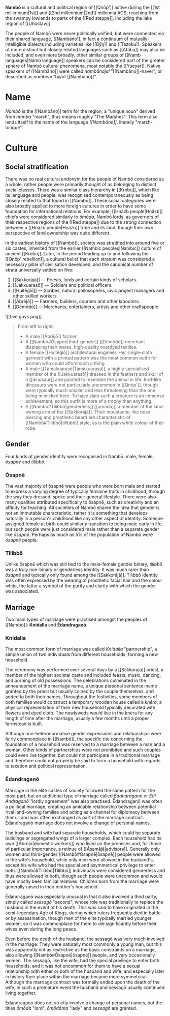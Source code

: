 **Nambō** is a cultural and political region of [[Qnōp']] active during the [[1st millennium|1st]] and [[2nd millennium|2nd]] millennia AGS, reaching from the swampy lowlands to parts of the [[Red steppe]], including the lake region of [[Uhustaw]].

The people of Nambō were never politically unified, but were connected via their shared language, [[Nambāno]], in fact a continuum of mutually-intelligible dialects including varieties like [[Bȳŋ]] and [[Tazoku]]. Speakers of more distinct but closely related languages such as [[Afãba]] may also be included, and even more broadly, other similar groups of [[Namb languages|Namb language]] speakers can be considered part of the greater sphere of Nambō cultural phenomena, most notably the [[Yueyar]]. Native speakers of [[Nambāno]] were called *nambānajal* "[[Nambāno]]-haver", or described as *nambēni* "by/of [[Nambāno]]".

# Name
*Nambō* is the [[Nambāno]] term for the region, a "unique noun" derived from *namba* "marsh", thus means roughly "The Marshes". This term also lends itself to the name of the language *[[Nambāno]]*, literally "marsh-tongue".

# Culture
## Social stratification
There was no real cultural endonym for the people of Nambō considered as a whole, rather people were primarily thought of as belonging to distinct social classes. There was a similar class hierarchy in [[Krobu]], which like its language and people, was recognised contemporaneously as being closely related to that found in [[Nambō]]. These social categories were also broadly applied to more foreign cultures in order to have some foundation for international relations. For example, [[Hnäzb people|Hnäzb]] chiefs were considered similarly to *ōmōda*, Nambō lords, as governors of their respective regions of the [[Red steppe]] due to the strong connection between a [[Hnäzb people|Hnäzb]] tribe and its land, though their own perspective of land ownership was quite different.

In the earliest history of [[Nambō]], society was stratified into around five or six castes, inherited from the earlier [[Nambic peoples|Nambic]] culture of ancient [[Krobu]]. Later, in the period leading up to and following the [[Qnōp' rebellion]], a cultural belief that each stratum was considered a necessary pillar of civilisation developed, and the canonical number of strata universally settled on five:

1. [[Sakkorājā]] — Priests, lords and certain kinds of scholars.
2. [[Jakkuarasō]] — Soldiers and political officers.
3. [[Huitēglō]] — Scribes, natural philosophers, civic project managers and other skilled workers.
4. [[Ābrējō]] — Farmers, builders, couriers and other labourers.
5. [[Dēmōdō]] — Merchants, entertainers, artists and other craftspeople.

![[five guys.png]]
> From left to right:
> - A male [[Ābrējō]] farmer.
> - A [[Nambō#Ōsapnē|third-gender]] [[Dēmōdō]] merchant displaying their wares, high-quality overdyed textiles.
> - A female [[Huitēglō]] architectural engineer. Her single-cloth garment with a printed pattern was the most common outfit for women who could afford such a thing.
> - A male [[Tāmākuarasō|Tāmākuarasa]], a highly specialised member of the [[Jakkuarasō]] dressed in the feathers and skull of a [[dinosaur]] and painted to resemble the animal in life. Bird-like dinosaurs were not particularly uncommon In [[Qnōp']], though were typically much smaller and less threatening than the one being mimicked here. To have slain such a creature is an immense achievement, so this outfit is more of a trophy than anything.
> - A [[Nambō#Tilibbō|genderless]] [[ōmōda]], a member of the land-owning arm of the [[Sakkorājā]]. Their moustache-like nose piercing and prosthetic beard are characteristic of [[Nambō#Tilibbō|tilibbō]] style, as is the plain white colour of their robe.

## Gender
Four kinds of gender identity were recognised in Nambō: male, female, *ōsapnē* and *tilibbō*.

### Ōsapnē
The vast majority of ōsapnē were people who were born male and started to express a varying degree of typically feminine traits in childhood, through the way they dressed, spoke and their general lifestyle. There were also many qualities attributed specifically to ōsapnē, such as creativity and an affinity for teaching. All societies of Nambō shared the idea that gender is not an immutable characteristic, rather it is something that develops naturally in a person's childhood like any other aspect of identity. Someone assigned female at birth could similarly transition to being male early in life, but such people were just considered male rather than a separate gender like *ōsapnē*. Perhaps as much as 5% of the population of Nambō were *ōsapnē* people.

### Tilibbō
Unlike ōsapnē which was still tied to the male-female gender binary, *tilibbō* was a truly non-binary or genderless identity. It was much rarer than *ōsapnē* and typically only found among the [[Sakkorājā]]. Tilibbō identity was often expressed by the wearing of prosthetic facial hair and the colour white, the latter a symbol of the purity and clarity with which the gender was associated.

## Marriage
Two main types of marriage were practised amongst the peoples of [[Nambō]]: **Knidalla** and **Ēdandraganō**.

### Knidalla
The most common form of marriage was called *Knidalla* "partnership", a simple union of two individuals from different households, forming a new household.

The ceremony was performed over several days by a [[Sakkorājā]] priest, a member of the highest societal caste and included feasts, music, dancing, and burning of old possessions. The celebrations culminated in the announcement of the marriage name, a unique personal sentence-name granted by the priest but usually coined by the couple themselves, and added to both their names. Throughout the festivities, some members of both families would construct a temporary wooden house called a *knēra*, a physical representation of their new household typically decorated with flowers and dyed cloth. The newlyweds would live in the knēra for any length of time after the marriage, usually a few months until a proper farmstead is built.

Although non-heteronormative gender expressions and relationships were fairly commonplace in [[Nambō]], the specific rite concerning the foundation of a household was reserved to a marriage between a man and a woman. Other kinds of partnerships were not prohibited and such couples could even live together, but could not participate in a traditional marriage and therefore could not properly be said to form a household with regards to taxation and political representation.

### Ēdandraganō
Marriage in the elite castes of society followed the same pattern for the most part, but an additional type of marriage called *Ēdandraganō* or *Ēdi Andraganō* "lordly agreement" was also practised. Ēdandraganō was often a political marriage, creating an amicable relationship between potential rival land-owning families and acting as a channel for diplomacy between them. Land was often exchanged as part of the marriage contract. Ēdandraganō marriage does not involve a change of personal names.

The husband and wife had separate households, which could be separate buildings or segregated wings of a larger complex. Each household had its own [[Ābrējō|domestic workers]] who lived on the premises and, for those of particular importance, a retinue of [[Āsamājā|advisors]]. Generally only women and third-gender [[Nambō#Ōsapnē|ōsapnē]] people were allowed in the wife's household, while only men were allowed in the husband's, except his wife who had the special and asymmetrical privilege to enter both. [[Nambō#Tilibbō|Tilibbō]] individuals were considered genderless and thus were allowed in both, though such people were uncommon and would have mostly been familial relatives. Children born from the marriage were generally raised in their mother's household.

Ēdandraganō was especially unusual in that it also involved a third party, simply called *sessagō* "second", whose role was traditionally to replace the husband in the event of his death. This was said to have originated in the semi-legendary Age of Kings, during which rulers frequently died in battle or by assassination, though men of the elite typically married younger women, so it was commonplace for them to die significantly before their wives even during the long peace.

Even before the death of the husband, the sessagō was very much involved in the marriage. They were naturally most commonly a young man, but this was apparently not as restrictive as the basic constraints on a marriage, also allowing [[Nambō#Ōsapnē|ōsapnē]] people, and very occasionally women. The sessagō, like the wife, had the special privilege to enter both households, and it was not uncommon for them to have a sexual relationship with either or both of the husband and wife, and especially later in history their place within the marriage became more symmetrical. Although the marriage contract was formally ended upon the death of the wife, in such a premature event the husband and sessagō usually continued living together.

Ēdandraganō does not strictly involve a change of personal names, but the titles *ōmōda* "lord", *ōmōdāma* "lady" and *sessagō* are granted.